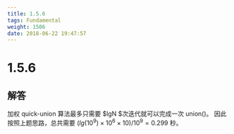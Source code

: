 ```yaml
---
title: 1.5.6
tags: Fundamental
weight: 1506
date: 2018-06-22 19:47:57
---
```


# 1.5.6


## 解答

加权 quick-union 算法最多只需要 $lgN $次迭代就可以完成一次 union()。 
因此按照上题思路，总共需要 $(lg(10^9) \times 10^6 \times 10) / 10^9 = 0.299$ 秒。
